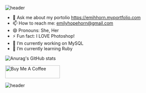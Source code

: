 ![header](https://capsule-render.vercel.app/api?type=wave&color=gradient&height=300&section=header&text=Hi%20there👋&fontSize=90)



 <!--
 **emihhorn/emihhorn** is a ✨ _special_ ✨ repository because its `README.md` (this file) appears on your GitHub profile. 
- 👯 I’m looking to collaborate on ...
 - 🤔 I’m looking for help with ...

[![Top Langs](https://github-readme-stats.vercel.app/api/top-langs/?username=emihhorn&theme=buefy&layout=compact)](https://github.com/anuraghazra/github-readme-stats)


 Here are some ideas to get you started:
-->

 - 💬 Ask me about my portolio https://emihhorn.myportfolio.com
 - 📫 How to reach me: emilyhopehorn@gmail.com
 - 😄 Pronouns: She, Her
 - ⚡ Fun fact: I LOVE Photoshop!
 - 🔭 I’m currently working on MySQL
 - 🌱 I’m currently learning Ruby





![Anurag's GitHub stats](https://github-readme-stats.vercel.app/api?username=emihhorn&theme=buefy&show_icons=true)





  <a href="https://www.buymeacoffee.com/emihhorn" target="_blank"><img src="https://cdn.buymeacoffee.com/buttons/default-violet.png" alt="Buy Me A Coffee" height="41" width="174"></a>


![header](https://capsule-render.vercel.app/api?type=wave&color=gradient&height=150&section=footer)




